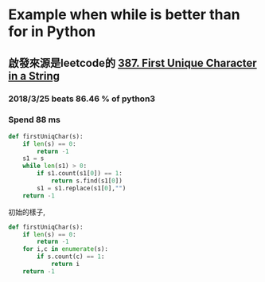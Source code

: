 # Example when while is better than for in Python
## 啟發來源是leetcode的 [387. First Unique Character in a String](https://leetcode.com/problems/first-unique-character-in-a-string)

### 2018/3/25 beats 86.46 % of python3
### Spend 88 ms


```python
def firstUniqChar(s):
    if len(s) == 0:
        return -1
    s1 = s
    while len(s1) > 0:
        if s1.count(s1[0]) == 1:
            return s.find(s1[0])
        s1 = s1.replace(s1[0],"")
    return -1
```

初始的樣子,
```python
def firstUniqChar(s):
    if len(s) == 0:
        return -1
    for i,c in enumerate(s):
        if s.count(c) == 1:
            return i
    return -1
```
